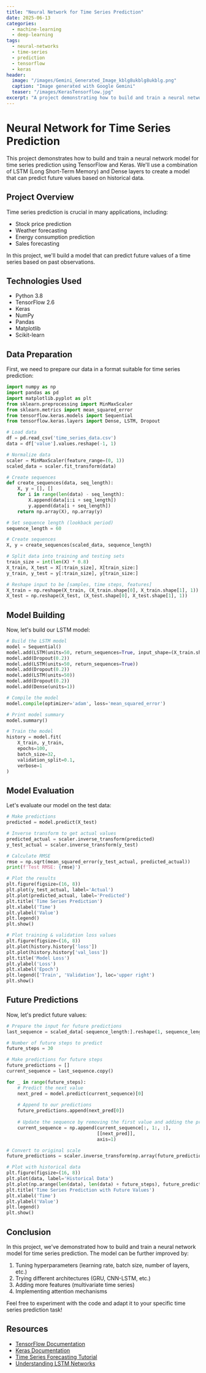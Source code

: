 ```yaml
---
title: "Neural Network for Time Series Prediction"
date: 2025-06-13
categories:
  - machine-learning
  - deep-learning
tags:
  - neural-networks
  - time-series
  - prediction
  - tensorflow
  - keras
header:
  image: "/images/Gemini_Generated_Image_kblg8ukblg8ukblg.png"
  caption: "Image generated with Google Gemini"
  teaser: "/images/KerasTensorflow.jpg"
excerpt: "A project demonstrating how to build and train a neural network model for time series prediction using TensorFlow and Keras."
---
```


# Neural Network for Time Series Prediction

This project demonstrates how to build and train a neural network model for time series prediction using TensorFlow and Keras. We'll use a combination of LSTM (Long Short-Term Memory) and Dense layers to create a model that can predict future values based on historical data.

## Project Overview

Time series prediction is crucial in many applications, including:
- Stock price prediction
- Weather forecasting
- Energy consumption prediction
- Sales forecasting

In this project, we'll build a model that can predict future values of a time series based on past observations.

## Technologies Used

- Python 3.8
- TensorFlow 2.6
- Keras
- NumPy
- Pandas
- Matplotlib
- Scikit-learn

## Data Preparation

First, we need to prepare our data in a format suitable for time series prediction:

```python
import numpy as np
import pandas as pd
import matplotlib.pyplot as plt
from sklearn.preprocessing import MinMaxScaler
from sklearn.metrics import mean_squared_error
from tensorflow.keras.models import Sequential
from tensorflow.keras.layers import Dense, LSTM, Dropout

# Load data
df = pd.read_csv('time_series_data.csv')
data = df['value'].values.reshape(-1, 1)

# Normalize data
scaler = MinMaxScaler(feature_range=(0, 1))
scaled_data = scaler.fit_transform(data)

# Create sequences
def create_sequences(data, seq_length):
    X, y = [], []
    for i in range(len(data) - seq_length):
        X.append(data[i:i + seq_length])
        y.append(data[i + seq_length])
    return np.array(X), np.array(y)

# Set sequence length (lookback period)
sequence_length = 60

# Create sequences
X, y = create_sequences(scaled_data, sequence_length)

# Split data into training and testing sets
train_size = int(len(X) * 0.8)
X_train, X_test = X[:train_size], X[train_size:]
y_train, y_test = y[:train_size], y[train_size:]

# Reshape input to be [samples, time steps, features]
X_train = np.reshape(X_train, (X_train.shape[0], X_train.shape[1], 1))
X_test = np.reshape(X_test, (X_test.shape[0], X_test.shape[1], 1))
```

## Model Building

Now, let's build our LSTM model:

```python
# Build the LSTM model
model = Sequential()
model.add(LSTM(units=50, return_sequences=True, input_shape=(X_train.shape[1], 1)))
model.add(Dropout(0.2))
model.add(LSTM(units=50, return_sequences=True))
model.add(Dropout(0.2))
model.add(LSTM(units=50))
model.add(Dropout(0.2))
model.add(Dense(units=1))

# Compile the model
model.compile(optimizer='adam', loss='mean_squared_error')

# Print model summary
model.summary()

# Train the model
history = model.fit(
    X_train, y_train,
    epochs=100,
    batch_size=32,
    validation_split=0.1,
    verbose=1
)
```

## Model Evaluation

Let's evaluate our model on the test data:

```python
# Make predictions
predicted = model.predict(X_test)

# Inverse transform to get actual values
predicted_actual = scaler.inverse_transform(predicted)
y_test_actual = scaler.inverse_transform(y_test)

# Calculate RMSE
rmse = np.sqrt(mean_squared_error(y_test_actual, predicted_actual))
print(f'Test RMSE: {rmse}')

# Plot the results
plt.figure(figsize=(16, 8))
plt.plot(y_test_actual, label='Actual')
plt.plot(predicted_actual, label='Predicted')
plt.title('Time Series Prediction')
plt.xlabel('Time')
plt.ylabel('Value')
plt.legend()
plt.show()

# Plot training & validation loss values
plt.figure(figsize=(16, 8))
plt.plot(history.history['loss'])
plt.plot(history.history['val_loss'])
plt.title('Model Loss')
plt.ylabel('Loss')
plt.xlabel('Epoch')
plt.legend(['Train', 'Validation'], loc='upper right')
plt.show()
```

## Future Predictions

Now, let's predict future values:

```python
# Prepare the input for future predictions
last_sequence = scaled_data[-sequence_length:].reshape(1, sequence_length, 1)

# Number of future steps to predict
future_steps = 30

# Make predictions for future steps
future_predictions = []
current_sequence = last_sequence.copy()

for _ in range(future_steps):
    # Predict the next value
    next_pred = model.predict(current_sequence)[0]
    
    # Append to our predictions
    future_predictions.append(next_pred[0])
    
    # Update the sequence by removing the first value and adding the prediction
    current_sequence = np.append(current_sequence[:, 1:, :], 
                                 [[next_pred]], 
                                 axis=1)

# Convert to original scale
future_predictions = scaler.inverse_transform(np.array(future_predictions).reshape(-1, 1))

# Plot with historical data
plt.figure(figsize=(16, 8))
plt.plot(data, label='Historical Data')
plt.plot(np.arange(len(data), len(data) + future_steps), future_predictions, label='Future Predictions')
plt.title('Time Series Prediction with Future Values')
plt.xlabel('Time')
plt.ylabel('Value')
plt.legend()
plt.show()
```

## Conclusion

In this project, we've demonstrated how to build and train a neural network model for time series prediction. The model can be further improved by:

1. Tuning hyperparameters (learning rate, batch size, number of layers, etc.)
2. Trying different architectures (GRU, CNN-LSTM, etc.)
3. Adding more features (multivariate time series)
4. Implementing attention mechanisms

Feel free to experiment with the code and adapt it to your specific time series prediction task!

## Resources

- [TensorFlow Documentation](https://www.tensorflow.org/api_docs/python/tf)
- [Keras Documentation](https://keras.io/api/)
- [Time Series Forecasting Tutorial](https://www.tensorflow.org/tutorials/structured_data/time_series)
- [Understanding LSTM Networks](https://colah.github.io/posts/2015-08-Understanding-LSTMs/)

